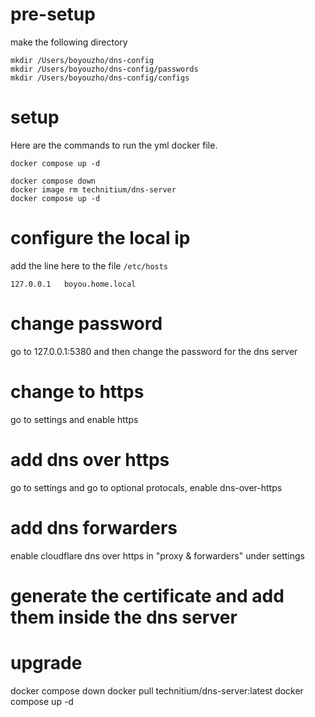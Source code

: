# pre-setup
make the following directory

```
mkdir /Users/boyouzho/dns-config
mkdir /Users/boyouzho/dns-config/passwords
mkdir /Users/boyouzho/dns-config/configs
```

# setup

Here are the commands to run the yml docker file.
```
docker compose up -d

docker compose down
docker image rm technitium/dns-server
docker compose up -d
```

# configure the local ip
add the line here to the file `/etc/hosts`

```
127.0.0.1	boyou.home.local
```

# change password
go to 127.0.0.1:5380 and then change the password for the dns server

# change to https
go to settings and enable https

# add dns over https
go to settings and go to optional protocals, enable dns-over-https

# add dns forwarders
enable cloudflare dns over https in "proxy & forwarders" under settings

# generate the certificate and add them inside the dns server

# upgrade

docker compose down
docker pull technitium/dns-server:latest
docker compose up -d
